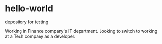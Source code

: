 # hello-world
depository for testing

Working in Finance company's IT department. Looking to switch to working at a Tech company as a developer.
